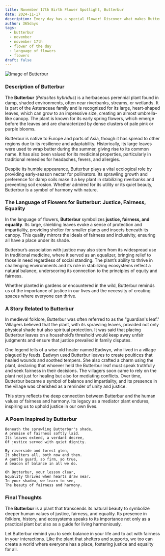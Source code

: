 ```yaml
---
title: November 17th Birth Flower Spotlight, Butterbur
date: 2024-11-17
description: Every day has a special flower! Discover what makes Butterbur unique as today’s birth flower and its symbolic meaning.
author: 365days
tags:
  - butterbur
  - november
  - november 17th
  - flower of the day
  - language of flowers
  - flowers
draft: false
---
```



![Image of Butterbur](https://cdn.pixabay.com/photo/2015/09/24/17/19/hunt-955953_640.jpg#center)


### Description of Butterbur

The **Butterbur** (_Petasites hybridus_) is a herbaceous perennial plant found in damp, shaded environments, often near riverbanks, streams, or wetlands. It is part of the Asteraceae family and is recognized for its large, heart-shaped leaves, which can grow to an impressive size, creating an almost umbrella-like canopy. The plant is known for its early spring flowers, which emerge before the leaves and are characterized by dense clusters of pale pink or purple blooms.

Butterbur is native to Europe and parts of Asia, though it has spread to other regions due to its resilience and adaptability. Historically, its large leaves were used to wrap butter during the summer, giving rise to its common name. It has also been valued for its medicinal properties, particularly in traditional remedies for headaches, fevers, and allergies.

Despite its humble appearance, Butterbur plays a vital ecological role by providing early-season nectar for pollinators. Its sprawling growth and preference for damp soils make it a key plant in stabilizing riverbanks and preventing soil erosion. Whether admired for its utility or its quiet beauty, Butterbur is a symbol of harmony with nature.

### The Language of Flowers for Butterbur: Justice, Fairness, Equality

In the language of flowers, **Butterbur** symbolizes **justice, fairness, and equality**. Its large, shielding leaves evoke a sense of protection and impartiality, providing shelter for smaller plants and insects beneath its canopy. This quality mirrors the ideals of fairness and inclusivity, ensuring all have a place under its shade.

Butterbur’s association with justice may also stem from its widespread use in traditional medicine, where it served as an equalizer, bringing relief to those in need regardless of social standing. The plant’s ability to thrive in challenging environments and its role in stabilizing ecosystems reflect a natural balance, underscoring its connection to the principles of equity and fairness.

Whether planted in gardens or encountered in the wild, Butterbur reminds us of the importance of justice in our lives and the necessity of creating spaces where everyone can thrive.

### A Story Related to Butterbur

In medieval folklore, Butterbur was often referred to as the "guardian's leaf." Villagers believed that the plant, with its sprawling leaves, provided not only physical shade but also spiritual protection. It was said that placing Butterbur leaves on a household’s threshold would keep away unfair judgments and ensure that justice prevailed in family disputes.

One legend tells of a wise old healer named Eadwyn, who lived in a village plagued by feuds. Eadwyn used Butterbur leaves to create poultices that healed wounds and soothed tempers. She also crafted a charm using the plant, declaring that whoever held the Butterbur leaf must speak truthfully and seek fairness in their decisions. The villagers soon came to rely on the plant not just for healing but also for mediating conflicts. Over time, Butterbur became a symbol of balance and impartiality, and its presence in the village was cherished as a reminder of unity and justice.

This story reflects the deep connection between Butterbur and the human values of fairness and harmony. Its legacy as a mediator plant endures, inspiring us to uphold justice in our own lives.

### A Poem Inspired by Butterbur

```
Beneath the sprawling Butterbur's shade,  
A promise of fairness softly laid.  
Its leaves extend, a verdant decree,  
Of justice served with quiet dignity.  

By riverside and forest glen,  
It shelters all, both now and then.  
A gentle guard, so firm, so true,  
A beacon of balance in all we do.  

Oh Butterbur, your lesson clear,  
Equality thrives when hearts draw near.  
In your shadow, we learn to see,  
The beauty of fairness and harmony.  
```

### Final Thoughts

The **Butterbur** is a plant that transcends its natural beauty to symbolize deeper human values of justice, fairness, and equality. Its presence in folklore, history, and ecosystems speaks to its importance not only as a practical plant but also as a guide for living harmoniously.

Let Butterbur remind you to seek balance in your life and to act with fairness in your interactions. Like the plant that shelters and supports, we too can create a world where everyone has a place, fostering justice and equality for all.
